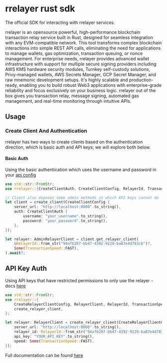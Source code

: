 # rrelayer rust sdk

The official SDK for interacting with rrelayer services.

rrelayer is an opensource powerful, high-performance blockchain transaction relay service built in Rust,
designed for seamless integration with any EVM-compatible network. This tool transforms complex
blockchain interactions into simple REST API calls, eliminating the need for applications to
manage wallets, gas optimization, transaction queuing, or nonce management. For enterprise
needs, rrelayer provides advanced wallet infrastructure with support for multiple
secure signing providers including AWS KMS hardware security modules, Turnkey self-custody
solutions, Privy-managed wallets, AWS Secrets Manager, GCP Secret Manager, and raw mnemonic
development setups. It's highly scalable and production-ready, enabling you to build robust
Web3 applications with enterprise-grade reliability and focus exclusively on your business
logic. rrelayer out of the box gives you transaction relay, message signing, automated
gas management, and real-time monitoring through intuitive APIs.

## Usage

### Create Client And Authentication

rrelayer has two ways to create clients based on the authentication direction, which is basic auth and API keys;
we will explore both below.

#### Basic Auth

Using the basic authentication which uses the username and password in your [api config](/config/api-config)

```rs [Basic Auth - config.rs]
use std::str::FromStr;
use rrelayer::{CreateClientAuth, CreateClientConfig, RelayerId, TransactionSpeed, create_client, AdminRelayerClient};

// Client also exposes some admin methods in which API keys cannot do
let client = create_client(CreateClientConfig {
    server_url: "http://localhost:8000".to_string(),
    auth: CreateClientAuth {
        username: "your_username".to_string(),
        password: "your_password".to_string(),
    },
});

let relayer: AdminRelayerClient = client.get_relayer_client(
    &RelayerId::from_str("94afb207-bb47-4392-9229-ba87e4d783cb")?,
    Some(TransactionSpeed::FAST),
).await?;
```

## API Key Auth

Using API keys that have restricted permissions to only use the relayer - docs [here](config/networks/api-keys)

```rs [API Key - config.rs]
use std::str::FromStr;
use rrelayer::{
    CreateRelayerClientConfig, RelayerClient, RelayerId, TransactionSpeed,
    create_relayer_client,
};

let relayer: RelayerClient = create_relayer_client(CreateRelayerClientConfig {
    server_url: "http://localhost:8000".to_string(),
    relayer_id: RelayerId::from_str("94afb207-bb47-4392-9229-ba87e4d783cb")?,
    api_key: "YOUR_API_KEY".to_string(),
    speed: Some(TransactionSpeed::FAST),
});
```


Full documentation can be found [here](https://rrelayer.xyz/integration/sdk/installation/rust)